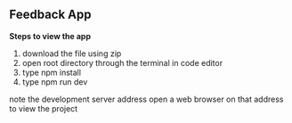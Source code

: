 ## Feedback App

**Steps to view the app**

1. download the file using zip
2. open root directory through the terminal in code editor
3. type npm install
4. type npm run dev

note the development server address
open a web browser on that address to view the project
